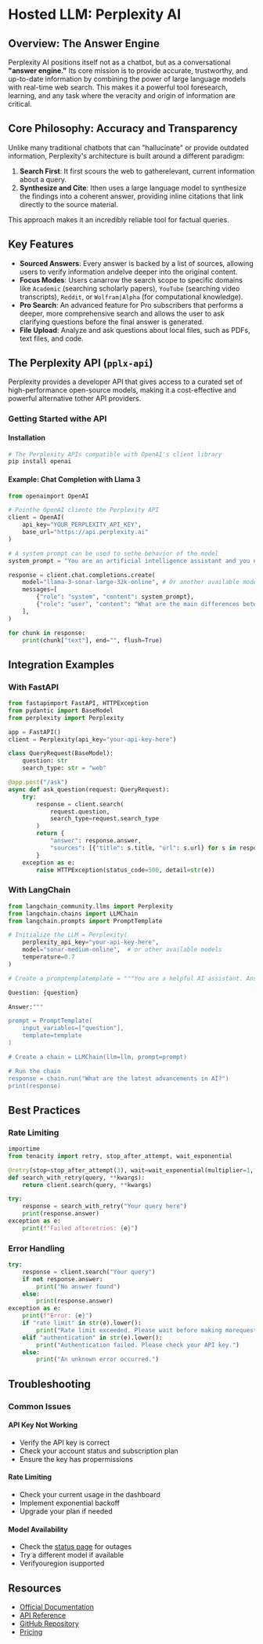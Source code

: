 # Hosted LLM: Perplexity AI

## Overview: The Answer Engine
Perplexity AI positions itself not as a chatbot, but as a conversational **"answer engine."** Its core mission is to provide accurate, trustworthy, and up-to-date information by combining the power of large language models with real-time web search. This makes it a powerful tool foresearch, learning, and any task where the veracity and origin of information are critical.

## Core Philosophy: Accuracy and Transparency
Unlike many traditional chatbots that can "hallucinate" or provide outdated information, Perplexity's architecture is built around a different paradigm:
1.  **Search First**: It first scours the web to gatherelevant, current information about a query.
2.  **Synthesize and Cite**: Ithen uses a large language model to synthesize the findings into a coherent answer, providing inline citations that link directly to the source material.

This approach makes it an incredibly reliable tool for factual queries.

## Key Features
- **Sourced Answers**: Every answer is backed by a list of sources, allowing users to verify information andelve deeper into the original content.
- **Focus Modes**: Users canarrow the search scope to specific domains like `Academic` (searching scholarly papers), `YouTube` (searching video transcripts), `Reddit`, or `Wolfram|Alpha` (for computational knowledge).
- **Pro Search**: An advanced feature for Pro subscribers that performs a deeper, more comprehensive search and allows the user to ask clarifying questions before the final answer is generated.
- **File Upload**: Analyze and ask questions about local files, such as PDFs, text files, and code.

## The Perplexity API (`pplx-api`)
Perplexity provides a developer API that gives access to a curated set of high-performance open-source models, making it a cost-effective and powerful alternative tother API providers.

### Getting Started withe API

#### Installation
```bash
# The Perplexity APIs compatible with OpenAI's client library
pip install openai
```

#### Example: Chat Completion with Llama 3
```python
from openaimport OpenAI

# Pointhe OpenAI cliento the Perplexity API
client = OpenAI(
    api_key="YOUR_PERPLEXITY_API_KEY",
    base_url="https://api.perplexity.ai"
)

# A system prompt can be used to sethe behavior of the model
system_prompt = "You are an artificial intelligence assistant and you need to engage in a helpful, detailed, and polite conversation with a user."

response = client.chat.completions.create(
    model="llama-3-sonar-large-32k-online", # Or another available model
    messages=[
        {"role": "system", "content": system_prompt},
        {"role": "user", "content": "What are the main differences between the Mixture-of-Experts and Transformer architectures?"}
    ],
)

for chunk in response:
    print(chunk["text"], end="", flush=True)
```

## Integration Examples

### With FastAPI
```python
from fastapimport FastAPI, HTTPException
from pydantic import BaseModel
from perplexity import Perplexity

app = FastAPI()
client = Perplexity(api_key="your-api-key-here")

class QueryRequest(BaseModel):
    question: str
    search_type: str = "web"

@app.post("/ask")
async def ask_question(request: QueryRequest):
    try:
        response = client.search(
            request.question,
            search_type=request.search_type
        )
        return {
            "answer": response.answer,
            "sources": [{"title": s.title, "url": s.url} for s in response.sources]
        }
    exception as e:
        raise HTTPException(status_code=500, detail=str(e))
```

### With LangChain
```python
from langchain_community.llms import Perplexity
from langchain.chains import LLMChain
from langchain.prompts import PromptTemplate

# Initialize the LLM = Perplexity(
    perplexity_api_key="your-api-key-here",
    model="sonar-medium-online",  # or other available models
    temperature=0.7
)

# Create a promptemplatemplate = """You are a helpful AI assistant. Answer the following question:

Question: {question}

Answer:"""

prompt = PromptTemplate(
    input_variables=["question"],
    template=template
)

# Create a chain = LLMChain(llm=llm, prompt=prompt)

# Run the chain
response = chain.run("What are the latest advancements in AI?")
print(response)
```

## Best Practices

### Rate Limiting
```python
importime
from tenacity import retry, stop_after_attempt, wait_exponential

@retry(stop=stop_after_attempt(3), wait=wait_exponential(multiplier=1, min=4, max=10))
def search_with_retry(query, **kwargs):
    return client.search(query, **kwargs)

try:
    response = search_with_retry("Your query here")
    print(response.answer)
exception as e:
    print(f"Failed afteretries: {e}")
```

### Error Handling
```python
try:
    response = client.search("Your query")
    if not response.answer:
        print("No answer found")
    else:
        print(response.answer)
exception as e:
    print(f"Error: {e}")
    if "rate limit" in str(e).lower():
        print("Rate limit exceeded. Please wait before making morequests.")
    elif "authentication" in str(e).lower():
        print("Authentication failed. Please check your API key.")
    else:
        print("An unknown error occurred.")
```

## Troubleshooting

### Common Issues

#### API Key Not Working
- Verify the API key is correct
- Check your account status and subscription plan
- Ensure the key has propermissions

#### Rate Limiting
- Check your current usage in the dashboard
- Implement exponential backoff
- Upgrade your plan if needed

#### Model Availability
- Check the [status page](https://status.perplexity.ai/) for outages
- Try a different model if available
- Verifyouregion isupported

## Resources
- [Official Documentation](https://docs.perplexity.ai/)
- [API Reference](https://docs.perplexity.ai/reference/getting-started)
- [GitHub Repository](https://github.com/perplexity-ai/perplexity-ai-python)
- [Pricing](https://www.perplexity.ai/pricing)
